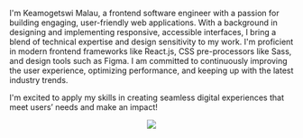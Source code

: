 I'm Keamogetswi Malau, a frontend software engineer with a passion for building engaging, user-friendly web applications. With a background in designing and implementing responsive, accessible interfaces, I bring a blend of technical expertise and design sensitivity to my work. I'm proficient in modern frontend frameworks like React.js, CSS pre-processors like Sass, and design tools such as Figma. I am committed to continuously improving the user experience, optimizing performance, and keeping up with the latest industry trends.

I'm excited to apply my skills in creating seamless digital experiences that meet users’ needs and make an impact!

<p align="center">
  <a href="https://skillicons.dev">
    <img src="https://skillicons.dev/icons?i=js,ts,html,css,tailwind,sass,react,figma,git,github"/>
  </a>
</p>
